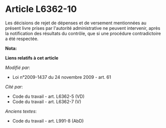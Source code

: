 # Article L6362-10

Les décisions de rejet de dépenses et de versement mentionnées au présent livre prises par l'autorité administrative ne
peuvent intervenir, après la notification des résultats du contrôle, que si une procédure contradictoire a été respectée.

**Nota:**



**Liens relatifs à cet article**

_Modifié par_:

  - Loi n°2009-1437 du 24 novembre 2009 - art. 61

_Cité par_:

  - Code du travail - art. L6362-5 (VD)
  - Code du travail - art. L6362-7 (V)

_Anciens textes_:

  - Code du travail - art. L991-8 (AbD)
